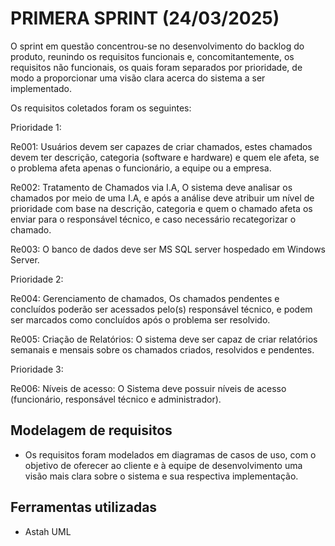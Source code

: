 # PRIMERA SPRINT (24/03/2025)

O sprint em questão concentrou-se no desenvolvimento do backlog do produto, reunindo os requisitos funcionais e, concomitantemente, os requisitos não funcionais, os quais foram separados por prioridade, de modo a proporcionar uma visão clara acerca do sistema a ser implementado. 

Os requisitos coletados foram os seguintes:

Prioridade 1:

Re001: Usuários devem ser capazes de criar chamados, estes chamados devem ter descrição, categoria (software e hardware) e quem ele afeta, se o problema afeta apenas o funcionário, a equipe ou a empresa.

Re002: Tratamento de Chamados via I.A, O sistema deve analisar os chamados por meio de uma I.A, e após a análise deve atribuir um nível de prioridade com base na descrição, categoria e quem o chamado afeta os enviar para o responsável técnico, e caso necessário recategorizar o chamado.

Re003: O banco de dados deve ser MS SQL server hospedado em Windows Server.

Prioridade 2:

Re004: Gerenciamento de chamados, Os chamados pendentes e concluídos poderão ser acessados pelo(s) responsável técnico, e podem ser marcados como concluídos após o problema ser resolvido.

Re005: Criação de Relatórios: O sistema deve ser capaz de criar relatórios semanais e mensais sobre os chamados criados, resolvidos e pendentes.

Prioridade 3:

Re006: Níveis de acesso: O Sistema deve possuir níveis de acesso (funcionário, responsável técnico e administrador).

## Modelagem de requisitos
* Os requisitos foram modelados em diagramas de casos de uso, com o objetivo de oferecer ao cliente e à equipe de desenvolvimento uma visão mais clara sobre o sistema e sua respectiva implementação.

## Ferramentas utilizadas 
* Astah UML
